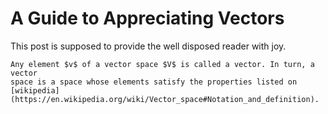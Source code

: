 # A Guide to Appreciating Vectors

This post is supposed to provide the well disposed reader with joy.

```{admonition} Definition
Any element $v$ of a vector space $V$ is called a vector. In turn, a vector
space is a space whose elements satisfy the properties listed on
[wikipedia](https://en.wikipedia.org/wiki/Vector_space#Notation_and_definition).
```
